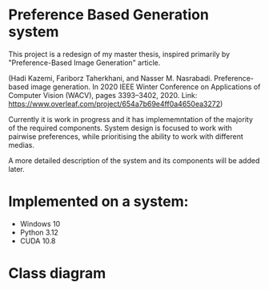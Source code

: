 # Preference Based Generation system

This project is a redesign of my master thesis, inspired primarily by "Preference-Based Image Generation" article. 

(Hadi Kazemi, Fariborz Taherkhani, and Nasser M. Nasrabadi. Preference-based
image generation. In 2020 IEEE Winter Conference on Applications of Computer
Vision (WACV), pages 3393–3402, 2020. Link: https://www.overleaf.com/project/654a7b69e4ff0a4650ea3272)

Currently it is work in progress and it has implememntation of the majority of the required components. System design is focused to work with pairwise preferences, while prioritising the ability to work with different medias.

A more detailed description of the system and its components will be added later.

# Implemented on a system:

* Windows 10
* Python 3.12
* CUDA 10.8

# Class diagram

